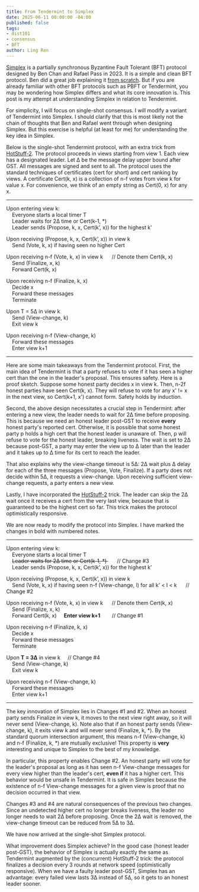 ```yaml
---
title: From Tendermint to Simplex
date: 2025-06-11 00:00:00 -04:00
published: false
tags:
- dist101
- consensus
- BFT
author: Ling Ren
---
```


[Simplex](https://simplex.blog/) is a partially synchronous Byzantine Fault Tolerant (BFT) protocol designed by Ben Chan and Rafael Pass in 2023. It is a simple and clean BFT protocol. Ben did a great job explaining it [from scratch](https://simplex.blog/). But if you are already familiar with other BFT protocols such as PBFT or Tendermint, you may be wondering how Simplex differs and what its core innovation is. This post is my attempt at understanding Simplex in relation to Tendermint.

For simplicity, I will focus on single-shot consensus. I will modify a variant of Tendermint into Simplex. I should clarify that this is most likely not the chain of thoughts that Ben and Rafael went through when designing Simplex. But this exercise is helpful (at least for me) for understanding the key idea in Simplex. 

Below is the single-shot Tendermint protocol, with an extra trick from [HotStuff-2](https://eprint.iacr.org/2023/397.pdf). The protocol proceeds in views starting from view 1. Each view has a designated leader. Let &Delta; be the message delay upper bound after GST. All messages are signed and sent to all. The protocol uses the standard techniques of certificates (cert for short) and cert ranking by views. A certificate Cert(k, x) is a collection of n-f votes from view k for value x. For convenience, we think of an empty string as Cert(0, x) for any x. 

----------------
Upon entering view k: <br>
    Everyone starts a local timer T <br>
    Leader waits for 2&Delta; time or Cert(k-1, *) <br>
    Leader sends (Propose, k, x, Cert(k’, x)) for the highest k’ <br>
    
Upon receiving (Propose, k, x, Cert(k’, x)) in view k <br>
    Send (Vote, k, x) if having seen no higher Cert <br>
        
Upon receiving n-f (Vote, k, x) in view k      // Denote them Cert(k, x) <br>
    Send (Finalize, x, k) <br>
    Forward Cert(k, x) <br>     

Upon receiving n-f (Finalize, k, x) <br>
    Decide x <br>
    Forward these messages <br>
    Terminate <br>
    
Upon T = 5&Delta; in view k <br>
    Send (View-change, k) <br>
    Exit view k

Upon receiving n-f (View-change, k) <br>
    Forward these messages <br>
    Enter view k+1 
    
----------------

Here are some main takeaways from the Tendermint protocol. First, the main idea of Tendermint is that a party refuses to vote if it has seen a higher cert than the one in the leader's proposal. This ensures safety. Here is a proof sketch. Suppose some honest party decides x in view k. Then, n-2f honest parties have seen Cert(k, x). They will refuse to vote for any x' != x in the next view, so Cert(k+1, x') cannot form. Safety holds by induction.  

Second, the above design necessitates a crucial step in Tendermint: after entering a new view, the leader needs to wait for 2&Delta; time before proposing. This is because we need an honest leader post-GST to receive __every__ honest party's reported cert. Otherwise, it is possible that some honest party p holds a high cert that the honest leader is unaware of. Then, p will refuse to vote for the honest leader, breaking liveness. The wait is set to 2&Delta; because post-GST, a party may enter the view up to &Delta; later than the leader and it takes up to &Delta; time for its cert to reach the leader. 

That also explains why the view-change timeout is 5&Delta;: 2&Delta; wait plus &Delta; delay for each of the three messages (Propose, Vote, Finalize). If a party does not decide within 5&Delta;, it requests a view-change. Upon receiving sufficient view-change requests, a party enters a new view.

Lastly, I have incorporated the [HotStuff-2](https://eprint.iacr.org/2023/397.pdf) trick. The leader can skip the 2&Delta; wait once it receives a cert from the very last view, because that is guaranteed to be the highest cert so far. This trick makes the protocol optimistically responsive.

We are now ready to modify the protocol into Simplex. I have marked the changes in bold with numbered notes.

----------------
Upon entering view k: <br>
    Everyone starts a local timer T <br>
    <del>Leader waits for 2&Delta; time or Cert(k-1, *) </del>      // Change #3 <br>
    Leader sends (Propose, k, x, Cert(k’, x)) for the highest k’ <br>
    
Upon receiving (Propose, k, x, Cert(k’, x)) in view k <br>
    Send (Vote, k, x) if having seen n-f (View-change, l) for all k' < l < k      // Change #2 <br>
        
Upon receiving n-f (Vote, k, x) in view k      // Denote them Cert(k, x) <br>
    Send (Finalize, x, k) <br>
    Forward Cert(k, x) 
    **Enter view k+1**        // Change #1 <br>

Upon receiving n-f (Finalize, k, x) <br>
    Decide x <br>
    Forward these messages <br>
    Terminate <br>
    
Upon **T = 3&Delta;** in view k     // Change #4 <br>
    Send (View-change, k) <br>
    Exit view k

Upon receiving n-f (View-change, k) <br>
    Forward these messages <br>
    Enter view k+1 
    
----------------

The key innovation of Simplex lies in Changes #1 and #2. When an honest party sends Finalize in view k, it moves to the next view right away, so it will never send (View-change, k). Note also that if an honest party sends (View-change, k), it exits view k and will never send (Finalize, k, *). By the standard quorum intersection argument, this means n-f (View-change, k) and n-f (Finalize, k, *) are mutually exclusive! This property is __very__ interesting and unique to Simplex to the best of my knowledge. 

In particular, this property enables Change #2. An honest party will vote for the leader's proposal as long as it has seen n-f View-change messages for every view higher than the leader's cert, __even if__ it has a higher cert. This behavior would be unsafe in Tendermint. It is safe in Simplex because the existence of n-f View-change messages for a given view is proof that no decision occurred in that view. 

Changes #3 and #4 are natural consequences of the previous two changes. Since an undetected higher cert no longer breaks liveness, the leader no longer needs to wait 2&Delta; before proposing. Once the 2&Delta; wait is removed, the view-change timeout can be reduced from 5&Delta; to 3&Delta;. 

We have now arrived at the single-shot Simplex protocol. 

What improvement does Simplex achieve? In the good case (honest leader post-GST), the behavior of Simplex is actually exactly the same as Tendermint augmented by the (concurrent) HotStuff-2 trick: the protocol finalizes a decision every 3 rounds at network speed (optimistically responsive). When we have a faulty leader post-GST, Simplex has an advantage: every failed view lasts 3&Delta; instead of 5&Delta;, so it gets to an honest leader sooner.  


